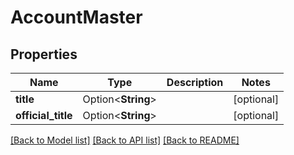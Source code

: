 # AccountMaster

## Properties

Name | Type | Description | Notes
------------ | ------------- | ------------- | -------------
**title** | Option<**String**> |  | [optional]
**official_title** | Option<**String**> |  | [optional]

[[Back to Model list]](../README.md#documentation-for-models) [[Back to API list]](../README.md#documentation-for-api-endpoints) [[Back to README]](../README.md)


